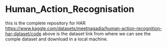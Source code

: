 # Human_Action_Recognisation
this is the complete repository for HAR
https://www.kaggle.com/datasets/meetnagadia/human-action-recognition-har-dataset/code
above is the dataset link from where we can see the comple dataset and download in a local machine.
